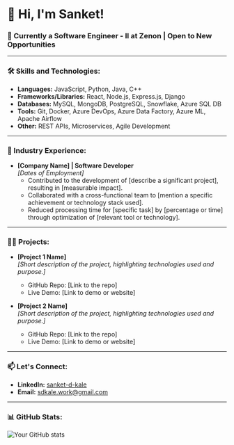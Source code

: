 # 👋 Hi, I'm Sanket!

### 🚀 Currently a Software Engineer - II at Zenon | Open to New Opportunities
---

### 🛠️ Skills and Technologies:

- **Languages:** JavaScript, Python, Java, C++
- **Frameworks/Libraries:** React, Node.js, Express.js, Django
- **Databases:** MySQL, MongoDB, PostgreSQL, Snowflake, Azure SQL DB
- **Tools:** Git, Docker, Azure DevOps, Azure Data Factory, Azure ML, Apache Airflow
- **Other:** REST APIs, Microservices, Agile Development

---

### 💼 Industry Experience:

- **[Company Name] | Software Developer**  
  *[Dates of Employment]*  
  - Contributed to the development of [describe a significant project], resulting in [measurable impact].
  - Collaborated with a cross-functional team to [mention a specific achievement or technology stack used].
  - Reduced processing time for [specific task] by [percentage or time] through optimization of [relevant tool or technology].

---

### 👨‍💻 Projects:

- **[Project 1 Name]**  
  *[Short description of the project, highlighting technologies used and purpose.]*  
  - GitHub Repo: [Link to the repo]  
  - Live Demo: [Link to demo or website]

- **[Project 2 Name]**  
  *[Short description of the project, highlighting technologies used and purpose.]*  
  - GitHub Repo: [Link to the repo]  
  - Live Demo: [Link to demo or website]

---

### 📫 Let's Connect:

- **LinkedIn:** [sanket-d-kale](https://www.linkedin.com/in/sanket-d-kale/)
- **Email:** sdkale.work@gmail.com

---

### 📊 GitHub Stats:

![Your GitHub stats](https://github-readme-stats.vercel.app/api?username=sanket760&show_icons=true&theme=radical)
